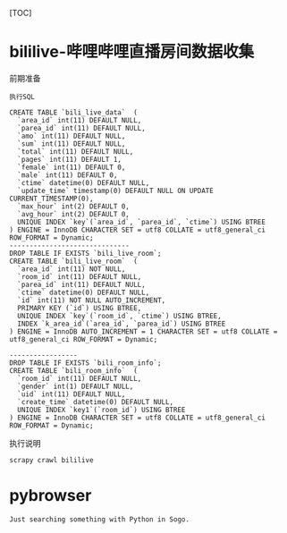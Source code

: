 [TOC]

# bililive-哔哩哔哩直播房间数据收集

前期准备

    执行SQL
    
    CREATE TABLE `bili_live_data`  (
      `area_id` int(11) DEFAULT NULL,
      `parea_id` int(11) DEFAULT NULL,
      `amo` int(11) DEFAULT NULL,
      `sum` int(11) DEFAULT NULL,
      `total` int(11) DEFAULT NULL,
      `pages` int(11) DEFAULT 1,
      `female` int(11) DEFAULT 0,
      `male` int(11) DEFAULT 0,
      `ctime` datetime(0) DEFAULT NULL,
      `update_time` timestamp(0) DEFAULT NULL ON UPDATE CURRENT_TIMESTAMP(0),
      `max_hour` int(2) DEFAULT 0,
      `avg_hour` int(2) DEFAULT 0,
      UNIQUE INDEX `key`(`area_id`, `parea_id`, `ctime`) USING BTREE
    ) ENGINE = InnoDB CHARACTER SET = utf8 COLLATE = utf8_general_ci ROW_FORMAT = Dynamic;
    ------------------------------
    DROP TABLE IF EXISTS `bili_live_room`;
    CREATE TABLE `bili_live_room`  (
      `area_id` int(11) NOT NULL,
      `room_id` int(11) DEFAULT NULL,
      `parea_id` int(11) DEFAULT NULL,
      `ctime` datetime(0) DEFAULT NULL,
      `id` int(11) NOT NULL AUTO_INCREMENT,
      PRIMARY KEY (`id`) USING BTREE,
      UNIQUE INDEX `key`(`room_id`, `ctime`) USING BTREE,
      INDEX `k_area_id`(`area_id`, `parea_id`) USING BTREE
    ) ENGINE = InnoDB AUTO_INCREMENT = 1 CHARACTER SET = utf8 COLLATE = utf8_general_ci ROW_FORMAT = Dynamic;
    
    -----------------
    DROP TABLE IF EXISTS `bili_room_info`;
    CREATE TABLE `bili_room_info`  (
      `room_id` int(11) DEFAULT NULL,
      `gender` int(1) DEFAULT NULL,
      `uid` int(11) DEFAULT NULL,
      `create_time` datetime(0) DEFAULT NULL,
      UNIQUE INDEX `key1`(`room_id`) USING BTREE
    ) ENGINE = InnoDB CHARACTER SET = utf8 COLLATE = utf8_general_ci ROW_FORMAT = Dynamic;
    
执行说明
    
    scrapy crawl bililive
    
# pybrowser

    Just searching something with Python in Sogo.
    